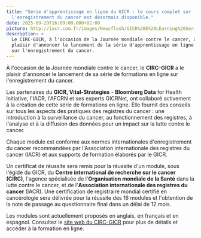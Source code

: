 ```yaml
---
title: "Série d'apprentissage en ligne du GICR : le cours complet sur
  l'enregistrement du cancer est désormais disponible."
date: 2025-09-29T16:09:00.000+02:00
picture: http://iacr.com.fr/images/Newsflash/GICR%20E%20LEarning%20Series%20Post.jpg
description: >
  Le CIRC-GICR, à l'occasion de la Journée mondiale contre le cancer, a le
  plaisir d'annoncer le lancement de la série d'apprentissage en ligne du GICR
  sur l'enregistrement du cancer.
---
```

À l'occasion de la Journée mondiale contre le cancer, le **CIRC-GICR** a le plaisir d'annoncer le lancement de sa série de formations en ligne sur l'enregistrement du cancer.

Les partenaires du **GICR, Vital-Strategies** - **Bloomberg Data** for Health Initiative, l'IACR, l'AFCRN et ses experts GICRNet, ont collaboré activement à la création de cette série de formations en ligne. Elle fournit des conseils sur tous les aspects des pratiques des registres du cancer : une introduction à la surveillance du cancer, au fonctionnement des registres, à l'analyse et à la diffusion des données pour un impact sur la lutte contre le cancer.

Chaque module est conforme aux normes internationales d'enregistrement du cancer recommandées par l'Association internationale des registres du cancer (IACR) et aux supports de formation élaborés par le GICR.

Un certificat de réussite sera remis pour la réussite d'un module, sous l'égide du GICR, du **Centre international de recherche sur le cancer (CIRC)**, l'agence spécialisée de l'**Organisation mondiale de la Santé** dans la lutte contre le cancer, et de l'**Association internationale des registres du cancer** (IACR). Une certification de registraire mondial certifié en cancérologie sera délivrée pour la réussite des 16 modules et l'obtention de la note de passage au questionnaire final dans un délai de 12 mois.

Les modules sont actuellement proposés en anglais, en français et en espagnol. Consultez le [site web du CIRC-GICR](https://gicr.iarc.fr/) pour plus de détails et accéder à la formation en ligne.
